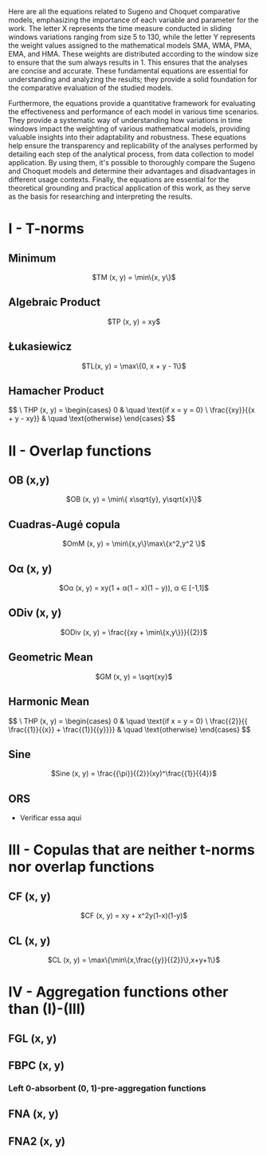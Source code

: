 Here are all the equations related to Sugeno and Choquet comparative models, emphasizing the importance of each variable and parameter for the work. The letter X represents the time measure conducted in sliding windows variations ranging from size 5 to 130, while the letter Y represents the weight values assigned to the mathematical models SMA, WMA, PMA, EMA, and HMA. These weights are distributed according to the window size to ensure that the sum always results in 1. This ensures that the analyses are concise and accurate. These fundamental equations are essential for understanding and analyzing the results; they provide a solid foundation for the comparative evaluation of the studied models.

Furthermore, the equations provide a quantitative framework for evaluating the effectiveness and performance of each model in various time scenarios. They provide a systematic way of understanding how variations in time windows impact the weighting of various mathematical models, providing valuable insights into their adaptability and robustness. These equations help ensure the transparency and replicability of the analyses performed by detailing each step of the analytical process, from data collection to model application. By using them, it's possible to thoroughly compare the Sugeno and Choquet models and determine their advantages and disadvantages in different usage contexts. Finally, the equations are essential for the theoretical grounding and practical application of this work, as they serve as the basis for researching and interpreting the results.


# I - T-norms

## Minimum  
<p align="center">$TM (x, y) = \min\{x, y\}$ </p>

## Algebraic Product  
<p align="center">$TP (x, y) = xy$ </p>

## Łukasiewicz 
<p align="center">$TL(x, y) = \max\{0, x + y - 1\}$ </p>

## Hamacher Product
$$
\ THP (x, y) =
  \begin{cases}
    0       & \quad \text{if x = y = 0} \\
    \frac{{xy}}{{x + y - xy}}  & \quad \text{otherwise} 
  \end{cases}
\$$

# II - Overlap functions
## OB (x,y)
<p align="center">$OB (x, y) = \min\{ x\sqrt{y}, y\sqrt{x}\}$ </p>

## Cuadras-Augé copula
<p align="center">$OmM (x, y) =  \min\{x,y\}\max\{x^2,y^2	\}$ </p>

## Oα (x, y)
<p align="center">$Oα (x, y) = xy(1 + α(1 − x)(1 − y)),  α ∈ [-1,1]$ </p>

## ODiv (x, y)
<p align="center">$ODiv (x, y) = \frac{{xy + \min\{x,y\}}}{{2}}$ </p>

## Geometric Mean
<p align="center">$GM (x, y) = \sqrt{xy}$ </p>

## Harmonic Mean
$$
\ THP (x, y) =
  \begin{cases}
    0       & \quad \text{if x = y = 0} \\
    \frac{{2}}{{ \frac{{1}}{{x}} +  \frac{{1}}{{y}}}}  & \quad \text{otherwise} 
  \end{cases}
\$$

## Sine
<p align="center">$Sine (x, y) = \frac{{\pi}}{{2}}(xy)^\frac{{1}}{{4}}$ </p>

## ORS
- Verificar essa aqui


#  III - Copulas that are neither t-norms nor overlap functions
## CF (x, y)
<p align="center">$CF (x, y) = xy + x^2y(1-x)(1-y)$ </p>

## CL (x, y)
<p align="center">$CL (x, y) = \max\{\min\{x,\frac{{y}}{{2}}\},x+y+1\}$ </p>


# IV - Aggregation functions other than (I)-(III)

## FGL (x, y)

## FBPC (x, y)

### Left 0-absorbent (0, 1)-pre-aggregation functions
## FNA (x, y)

## FNA2 (x, y)


